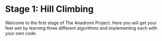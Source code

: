 

# Stage 1: Hill Climbing
Welcome to the first stage of The Anadromi Project. Here you will get your feet wet by learning three different algorithms and implementing each with your own code.

